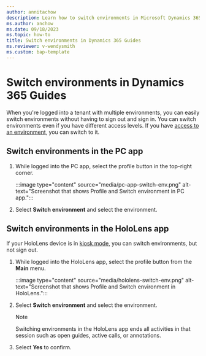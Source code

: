 ```yaml
---
author: annitachow
description: Learn how to switch environments in Microsoft Dynamics 365 Guides.
ms.author: anchow
ms.date: 09/18/2023
ms.topic: how-to
title: Switch environments in Dynamics 365 Guides
ms.reviewer: v-wendysmith
ms.custom: bap-template
---
```


# Switch environments in Dynamics 365 Guides

When you're logged into a tenant with multiple environments, you can easily switch environments without having to sign out and sign in. You can switch environments even if you have different access levels. If you have [access to an environment](admin-security.md), you can switch to it.

## Switch environments in the PC app

1. While logged into the PC app, select the profile button in the top-right corner.

   :::image type="content" source="media/pc-app-switch-env.png" alt-text="Screenshot that shows Profile and Switch environment in PC app.":::

1. Select **Switch environment** and select the environment.

## Switch environments in the HoloLens app

If your HoloLens device is in [kiosk mode](restricted-mode-signout.md), you can switch environments, but not sign out.

1. While logged into the HoloLens app, select the profile button from the **Main** menu.

   :::image type="content" source="media/hololens-switch-env.png" alt-text="Screenshot that shows Profile and Switch environment in HoloLens.":::

1. Select **Switch environment** and select the environment.

   > [!NOTE]
   > Switching environments in the HoloLens app ends all activities in that session such as open guides, active calls, or annotations.

1. Select **Yes** to confirm.